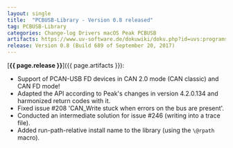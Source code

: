 ```yaml
---
layout: single
title:  "PCBUSB-Library - Version 0.8 released"
tag: PCBUSB-Library
categories: Change-log Drivers macOS Peak PCBUSB
artifacts: https://www.uv-software.de/dokuwiki/doku.php?id=uvs:programs:pcbusb_library
release: Version 0.8 (Build 689 of September 20, 2017)
---
```

[**{{ page.release }}**]({{ page.artifacts }}):

- Support of PCAN-USB FD devices in CAN 2.0 mode (CAN classic) and CAN FD mode!
- Adapted the API according to Peak's changes in version 4.2.0.134 and harmonized return codes with it.
- Fixed issue \#208 'CAN_Write stuck when errors on the bus are present'.
- Conducted an intermediate solution for issue \#246 (writing into a trace file).
- Added run-path-relative install name to the library (using the `\@rpath` macro).
